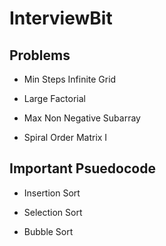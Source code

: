 # InterviewBit

## Problems

- Min Steps Infinite Grid

- Large Factorial

- Max Non Negative Subarray

- Spiral Order Matrix I

## Important Psuedocode

- Insertion Sort

- Selection Sort

- Bubble Sort